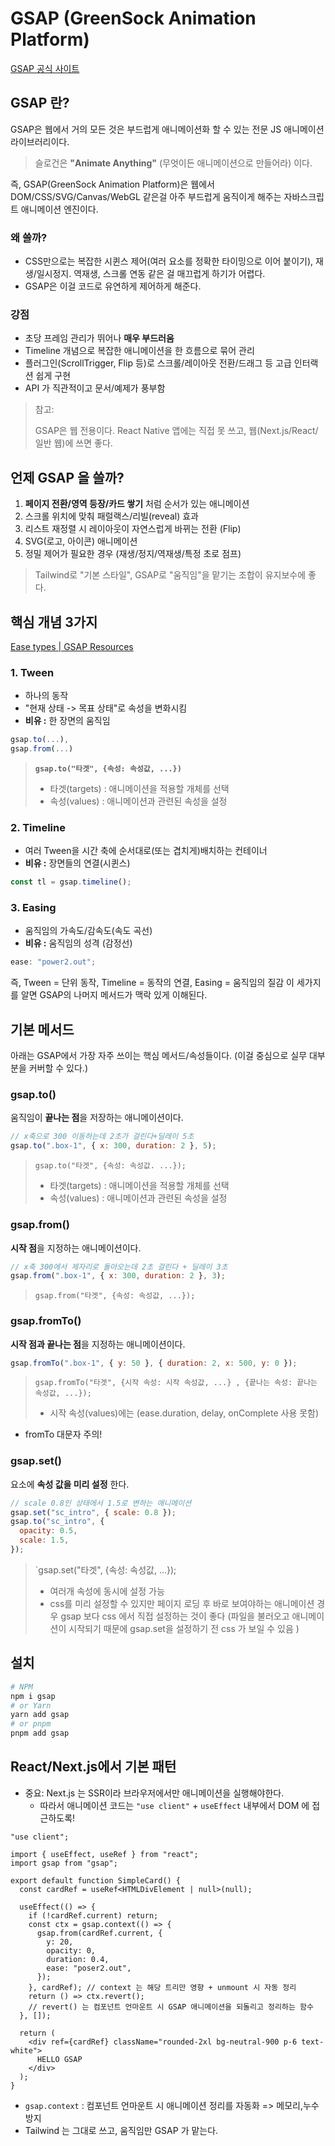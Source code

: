# GSAP (GreenSock Animation Platform)

[GSAP 공식 사이트](https://gsap.com/?utm_source=chatgpt.com)

## GSAP 란?

GSAP은 웹에서 거의 모든 것은 부드럽게 애니메이션화 할 수 있는 전문 JS 애니메이션 라이브러리이다.

> 슬로건은 **"Animate Anything"** (무엇이든 애니메이션으로 만들어라) 이다.

즉, GSAP(GreenSock Animation Platform)은 웹에서 DOM/CSS/SVG/Canvas/WebGL 같은걸 아주 부드럽게 움직이게 해주는 자바스크립트 애니메이션 엔진이다.

### 왜 쓸까?

- CSS만으로는 복잡한 시퀸스 제어(여러 요소를 정확한 타이밍으로 이어 붙이기), 재생/일시정지. 역재생, 스크롤 연동 같은 걸 매끄럽게 하기가 어렵다.
- GSAP은 이걸 코드로 유연하게 제어하게 해준다.

### 강점

- 초당 프레임 관리가 뛰어나 **매우 부드러움**
- Timeline 개념으로 복잡한 애니메이션을 한 흐름으로 묶어 관리
- 플러그인(ScrollTrigger, Flip 등)로 스크롤/레이아웃 전환/드래그 등 고급 인터랙션 쉽게 구현
- API 가 직관적이고 문서/예제가 풍부함

> 참고:
>
> GSAP은 웹 전용이다. React Native 앱에는 직접 못 쓰고, 웹(Next.js/React/일반 웹)에 쓰면 좋다.

## 언제 GSAP 을 쓸까?

1. **페이지 전환/영역 등장/카드 쌓기** 처럼 순서가 있는 애니메이션
2. 스크롤 위치에 맞춰 패럴랙스/리빌(reveal) 효과
3. 리스트 재정렬 시 레이아웃이 자연스럽게 바뀌는 전환 (Flip)
4. SVG(로고, 아이콘) 애니메이션
5. 정밀 제어가 필요한 경우 (재생/정지/역재생/특정 초로 점프)

> Tailwind로 "기본 스타일", GSAP로 "움직임"을 맡기는 조합이 유지보수에 좋다.

## 핵심 개념 3가지

[Ease types | GSAP Resources](https://gsap.com/resources/getting-started/Easing/?utm_source=chatgpt.com)

### 1. Tween

- 하나의 동작
- "현재 상태 -> 목표 상태"로 속성을 변화시킴
- **비유 :** 한 장면의 움직임

```js
gsap.to(...),
gsap.from(...)
```

> **`gsap.to("타겟", {속성: 속성값, ...})`**
>
> - 타겟(targets) : 애니메이션을 적용할 개체를 선택
> - 속성(values) : 애니메이션과 관련된 속성을 설정

### 2. Timeline

- 여러 Tween을 시간 축에 순서대로(또는 겹치게)배치하는 컨테이너
- **비유 :** 장면들의 연결(시퀸스)

```js
const tl = gsap.timeline();
```

### 3. Easing

- 움직임의 가속도/감속도(속도 곡선)
- **비유 :** 움직임의 성격 (감정선)

```js
ease: "power2.out";
```

즉, Tween = 단위 동작, Timeline = 동작의 연결, Easing = 움직임의 질감 이 세가지를 알면 GSAP의 나머지 메서드가 맥락 있게 이해된다.

## 기본 메서드

아래는 GSAP에서 가장 자주 쓰이는 핵심 메서드/속성들이다. (이걸 중심으로 실무 대부분을 커버할 수 있다.)

### gsap.to()

움직임이 **끝나는 점**을 저장하는 애니메이션이다.

```js
// x축으로 300 이동하는데 2초가 걸린다+딜레이 5초
gsap.to(".box-1", { x: 300, duration: 2 }, 5);
```

> `gsap.to("타겟", {속성: 속성값. ...});`
>
> - 타겟(targets) : 애니메이션을 적용할 개체를 선택
> - 속성(values) : 애니메이션과 관련된 속성을 설정

### gsap.from()

**시작 점**을 지정하는 애니메이션이다.

```js
// x축 300에서 제자리로 돌아오는데 2초 걸린다 + 딜레이 3초
gsap.from(".box-1", { x: 300, duration: 2 }, 3);
```

> `gsap.from("타겟", {속성: 속성값, ...});`

### gsap.fromTo()

**시작 점과 끝나는 점**을 지정하는 애니메이션이다.

```js
gsap.fromTo(".box-1", { y: 50 }, { duration: 2, x: 500, y: 0 });
```

> `gsap.fromTo("타겟", {시작 속성: 시작 속성값, ...} , {끝나는 속성: 끝나는 속성값, ...});`
>
> - 시작 속성(values)에는 (ease.duration, delay, onComplete 사용 못함)

- fromTo 대문자 주의!

### gsap.set()

요소에 **속성 값을 미리 설정** 한다.

```js
// scale 0.8인 상태에서 1.5로 변하는 애니메이션
gsap.set("sc_intro", { scale: 0.8 });
gsap.to("sc_intro", {
  opacity: 0.5,
  scale: 1.5,
});
```

> `gsap.set("타겟", {속성: 속성값, ...});
>
> - 여러개 속성에 동시에 설정 가능
> - css를 미리 설정할 수 있지만 페이지 로딩 후 바로 보여야하는 애니메이션 경우 gsap 보다 css 에서 직접 설정하는 것이 좋다 (파일을 불러오고 애니메이션이 시작되기 때문에 gsap.set을 설정하기 전 css 가 보일 수 있음
>   )

## 설치

```bash
# NPM
npm i gsap
# or Yarn
yarn add gsap
# or pnpm
pnpm add gsap
```

## React/Next.js에서 기본 패턴

- 중요: Next.js 는 SSR이라 브라우저에서만 애니메이션을 실행해야한다.
  - 따라서 애니메이션 코드는 `"use client"` + `useEffect` 내부에서 DOM 에 접근하도록!

```tsx
"use client";

import { useEffect, useRef } from "react";
import gsap from "gsap";

export default function SimpleCard() {
  const cardRef = useRef<HTMLDivElement | null>(null);

  useEffect(() => {
    if (!cardRef.current) return;
    const ctx = gsap.context(() => {
      gsap.from(cardRef.current, {
        y: 20,
        opacity: 0,
        duration: 0.4,
        ease: "poser2.out",
      });
    }, cardRef); // context 는 해당 트리만 영향 + unmount 시 자동 정리
    return () => ctx.revert();
    // revert() 는 컴포넌트 언마운트 시 GSAP 애니메이션을 되돌리고 정리하는 함수
  }, []);

  return (
    <div ref={cardRef} className="rounded-2xl bg-neutral-900 p-6 text-white">
      HELLO GSAP
    </div>
  );
}
```

- `gsap.context` : 컴포넌트 언마운트 시 애니메이션 정리를 자동화 => 메모리,누수 방지
- Tailwind 는 그대로 쓰고, 움직임만 GSAP 가 맡는다.
